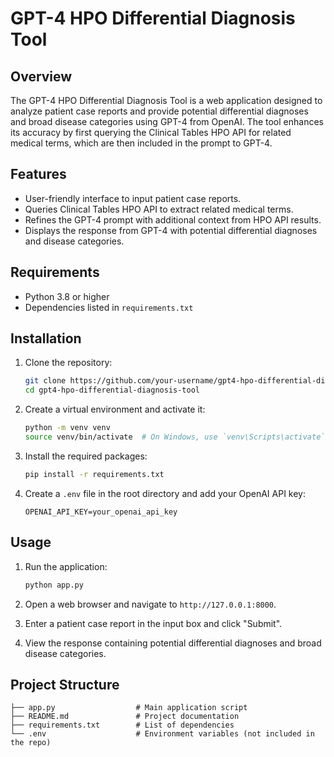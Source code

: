 # GPT-4 HPO Differential Diagnosis Tool

## Overview
The GPT-4 HPO Differential Diagnosis Tool is a web application designed to analyze patient case reports and provide potential differential diagnoses and broad disease categories using GPT-4 from OpenAI. The tool enhances its accuracy by first querying the Clinical Tables HPO API for related medical terms, which are then included in the prompt to GPT-4.

## Features
- User-friendly interface to input patient case reports.
- Queries Clinical Tables HPO API to extract related medical terms.
- Refines the GPT-4 prompt with additional context from HPO API results.
- Displays the response from GPT-4 with potential differential diagnoses and disease categories.

## Requirements
- Python 3.8 or higher
- Dependencies listed in `requirements.txt`

## Installation

1. Clone the repository:
    ```bash
    git clone https://github.com/your-username/gpt4-hpo-differential-diagnosis-tool.git
    cd gpt4-hpo-differential-diagnosis-tool
    ```

2. Create a virtual environment and activate it:
    ```bash
    python -m venv venv
    source venv/bin/activate  # On Windows, use `venv\Scripts\activate`
    ```

3. Install the required packages:
    ```bash
    pip install -r requirements.txt
    ```

4. Create a `.env` file in the root directory and add your OpenAI API key:
    ```plaintext
    OPENAI_API_KEY=your_openai_api_key
    ```

## Usage

1. Run the application:
    ```bash
    python app.py
    ```

2. Open a web browser and navigate to `http://127.0.0.1:8000`.

3. Enter a patient case report in the input box and click "Submit".

4. View the response containing potential differential diagnoses and broad disease categories.

## Project Structure

```plaintext
├── app.py                  # Main application script
├── README.md               # Project documentation
├── requirements.txt        # List of dependencies
└── .env                    # Environment variables (not included in the repo)
```
